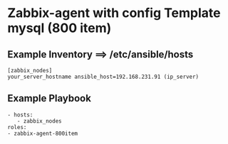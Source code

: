 Zabbix-agent with config Template mysql (800 item)
===

Example Inventory ==> /etc/ansible/hosts
-----------------

    [zabbix_nodes]
    your_server_hostname ansible_host=192.168.231.91 (ip_server)
 
Example Playbook
----------------   
    - hosts:
       - zabbix_nodes
    roles:
    - zabbix-agent-800item

